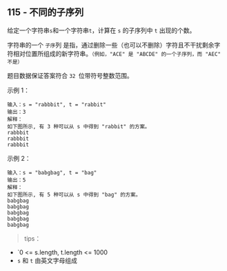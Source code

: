## 115 - 不同的子序列
给定一个字符串` s `和一个字符串` t `，计算在 `s` 的子序列中 `t` 出现的个数。

字符串的一个 `子序`列 是指，通过删除一些（也可以不删除）字符且不干扰剩余字符相对位置所组成的新字符串。`（例如，"ACE" 是 "ABCDE" 的一个子序列，而 "AEC" 不是）`

题目数据保证答案符合 `32 `位带符号整数范围。

 

示例 1：
```
输入：s = "rabbbit", t = "rabbit"
输出：3
解释：
如下图所示, 有 3 种可以从 s 中得到 "rabbit" 的方案。
rabbbit
rabbbit
rabbbit
```
示例 2：
```
输入：s = "babgbag", t = "bag"
输出：5
解释：
如下图所示, 有 5 种可以从 s 中得到 "bag" 的方案。 
babgbag
babgbag
babgbag
babgbag
babgbag
``` 
>tips：
+ `0 <= s.length, t.length <= 1000
+ `s` 和 `t` 由英文字母组成